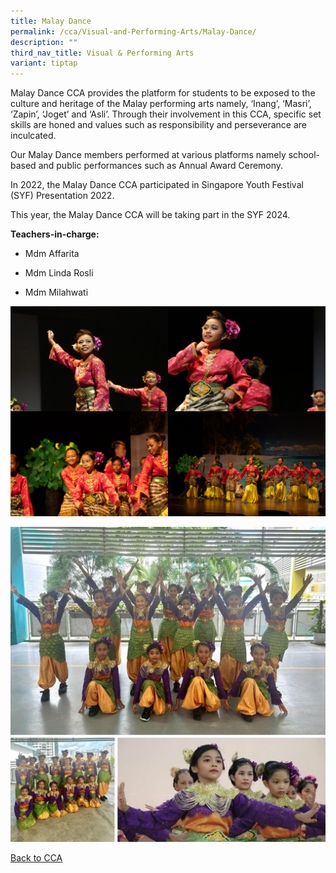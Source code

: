 ```yaml
---
title: Malay Dance
permalink: /cca/Visual-and-Performing-Arts/Malay-Dance/
description: ""
third_nav_title: Visual & Performing Arts
variant: tiptap
---
```

<p>Malay Dance CCA provides the platform for students to be exposed to the culture and heritage of the Malay performing arts namely, ‘Inang’, ‘Masri’, ‘Zapin’, ‘Joget’ and ‘Asli’. Through their involvement in this CCA, specific set skills are honed and values such as responsibility and perseverance are inculcated.</p><p>Our Malay Dance members performed at various platforms namely school-based and public performances such as Annual Award Ceremony.</p><p>In 2022, the Malay Dance CCA participated in Singapore Youth Festival (SYF) Presentation 2022.</p><p>This year, the Malay Dance CCA will be taking part in the SYF 2024.</p><p><strong>Teachers-in-charge:</strong></p><ul data-tight="true" class="tight"><li><p>Mdm Affarita</p></li><li><p>Mdm Linda Rosli</p></li><li><p>Mdm Milahwati</p></li></ul><div class="isomer-image-wrapper"><img style="width:50%;float:left" height="auto" width="100%" src="/images/IMG_0099.jpeg"></div><div class="isomer-image-wrapper"><img style="width:50%;float:left" height="auto" width="100%" src="/images/IMG_9782.jpeg"></div><div class="isomer-image-wrapper"><img style="width:50%;float:left" height="auto" width="100%" src="/images/20190704-_AR38536.jpeg"></div><div class="isomer-image-wrapper"><img style="width:50%" height="auto" width="100%" src="/images/20190704-_AR38539.jpeg"></div><p></p><div class="isomer-image-wrapper"><img style="width: 100%" height="auto" width="100%" alt="" src="/images/CCA/malay_dance_1.jpg"></div><p><a href="/caps-experience/Social-Moral-Emotional/Co-Curricular-Activities-CCA/" rel="noopener noreferrer nofollow" target="_blank">Back to CCA</a></p>